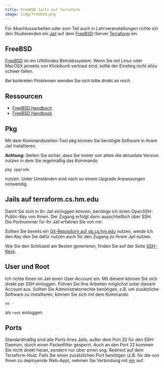 ```yaml
---
title: FreeBSD Jails auf Terraform
image: /img/freebsd.png
---
```


<div class="row">
<div class="span6">

Für Abschlussarbeiten oder zum Teil auch in Lehrveranstaltungen richte ich
den Studierenden ein [Jail](https://www.freebsd.org/doc/de/books/handbook/jails.html)
auf dem [FreeBSD](http://freebsd.org/)-Server
[Terraform](https://terraform.cs.hm.edu/) ein.

## FreeBSD

[FreeBSD](http://freebsd.org/) ist ein UNIXoides Betriebssystem. Wenn Sie mit Linux oder
MacOSX jenseits von Klickibunti vertraut sind, sollte der Einstieg nicht allzu schwer fallen.

Bei konkreten Problemen wenden Sie sich bitte direkt an mich.

## Ressourcen

-   [FreeBSD Handbuch](https://www.freebsd.org/doc/de/books/handbook/)
-   [FreeBSD Handbook](https://www.freebsd.org/doc/en_US.ISO8859-1/books/handbook/)

## Pkg

Mit dem Kommandozeilen-Tool pkg können Sie benötigte Software in Ihrem Jail installieren.

**Achtung:** Stellen Sie sicher, dass Sie immer von allem die aktuellste Version nutzen
in dem Sie regelmäßig das Kommando

    pkg upgrade

nutzen. Unter Umständen sind nach so einem Upgrade Anpassungen notwendig.

</div>
<div class="span6">

## Jails auf terraform.cs.hm.edu

Damit Sie sich in Ihr Jail einloggen können, benötige ich einen OpenSSH-Public-Key von
Ihnen. Der Zugang erfolgt dann ausschließlich über SSH. Die Portnummer für Ihr Jail
erfahren Sie von mir.

Sollten Sie bereits ein [Git-Repository auf ob.cs.hm.edu](/misc/git.html) nutzen,
werde ich den Key den Sie dafür nutzen auch für den Zugang zu Ihrem Jail nutzen.

Wie Sie den Schlüssel am Besten generieren, finden Sie auf der Seite
[SSH-Keys](/misc/ssh.html).

## User und Root

Ich richte Ihnen im Jail einen User-Account ein. Mit diesem können Sie sich direkt per
SSH einloggen. Führen Sie Ihre Arbeiten möglichst unter diesem Account aus. Sollten
Sie Administratorrechte benötigen, z.B. um zusätzliche Software zu installieren,
können Sie sich mit dem Kommando

    su -

als `root` einloggen.

## Ports

Standardmäßig sind alle Ports ihres Jails, außer dem Port 22 für den SSH-Daemon, durch
einen Packetfilter gesperrt. Auch an den Port 22 kommen Sie nicht direkt heran,
sondern nur über einen sog. Redirect auf dem Terraform-Host. Falls Sie einen
zusätzlichen Port benötigen (z.B. für die von Ihnen zu deployende Web-App), nehmen Sie
Verbindung mit [mir](/about.html) auf.

</div>
</div>

